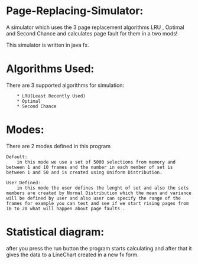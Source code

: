# Page-Replacing-Simulator:
A simulator which uses the 3 page replacement algorithms LRU , Optimal and Second Chance and calculates page fault for them in a two mods!

This simulator is written in java fx.

# Algorithms Used:

There are 3 supported algorithms for simulation:

		* LRU(Least Recently Used)
		* Optimal
		* Second Chance

# Modes:

There are 2 modes defined in this program 
		
	Default: 
		in this mode we use a set of 5000 selections from memory and between 1 and 10 frames and the number in each member of set is between 1 and 50 and is created using Uniform Distribution.
	
	User Defined:
		in this mode the user defines the lenght of set and also the sets members are created by Normal Distribution which the mean and variance will be defined by user and also user can specify the range of the frames for example you can test and see if we start rising pages from 10 to 20 what will happen about page faults .

# Statistical diagram:

after you press the run button the program starts calculating and after that it gives the data to a LineChart created in a new fx form.


